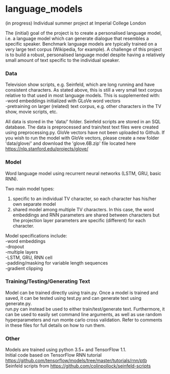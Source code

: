 # language_models

(in progress) Individual summer project at Imperial College London

The (initial) goal of the project is to create a personalised language model, i.e. a language model which can generate dialogue that resembles a specific speaker. Benchmark language models are typically trained on a very large text corpus (Wikipedia, for example). A challenge of this project is to build a robust, personalised language model despite having a relatively small amount of text specific to the individual speaker.

### Data
Television show scripts, e.g. Seinfeld, which are long running and have consistent characters. As stated above, this is still a very small text corpus relative to that used in most language models. This is supplemented with:  
-word embeddings initialized with GLoVe word vectors  
-pretraining on larger (related) text corpus, e.g. other characters in the TV show, movie scripts, etc.  
  
All data is stored in the 'data/' folder. Seinfeld scripts are stored in an SQL database. The data is preprocessed and train/test text files were created using preprocessing.py. GloVe vectors have not been uploaded to Github. If you wish to run the model with GloVe vectors, please create a new folder 'data/glove/' and download the 'glove.6B.zip' file located here https://nlp.stanford.edu/projects/glove/

### Model
Word language model using recurrent neural networks (LSTM, GRU, basic RNN). 

Two main model types:
1. specific to an individual TV character, so each character has his/her own separate model  
2. shared model among multiple TV characters. In this case, the word embeddings and RNN parameters are shared between characters but the projection layer parameters are specific (different) for each character.  

Model specifications include:  
-word embeddings  
-dropout  
-multiple layers  
-LSTM, GRU, RNN cell  
-padding/masking for variable length sequences  
-gradient clipping  

### Training/Testing/Generating Text
Model can be trained directly using train.py. Once a model is trained and saved, it can be tested using test.py and can generate text using generate.py.  
run.py can instead be used to either train/test/generate text. Furthermore, it can be used to easily set command line arguments, as well as use random hyperparameters and run monte carlo cross validation. Refer to comments in these files for full details on how to run them.

### Other
Models are trained using python 3.5+ and TensorFlow 1.1.  
Initial code based on TensorFlow RNN tutorial https://github.com/tensorflow/models/tree/master/tutorials/rnn/ptb  
Seinfeld scripts from https://github.com/colinpollock/seinfeld-scripts

